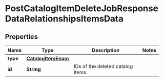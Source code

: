 # PostCatalogItemDeleteJobResponseDataRelationshipsItemsData

## Properties
Name | Type | Description | Notes
------------ | ------------- | ------------- | -------------
**type** | [**CatalogItemEnum**](CatalogItemEnum.md) |  | 
**id** | **String** | IDs of the deleted catalog items. | 
